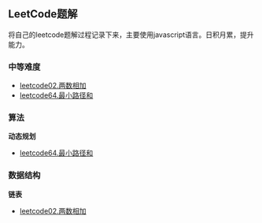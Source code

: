 ## LeetCode题解

将自己的leetcode题解过程记录下来，主要使用javascript语言。日积月累，提升能力。


### 中等难度
+ [leetcode02.两数相加](./notes/leetcode02.两数相加)
+ [leetcode64.最小路径和](./notes/leetcode64.最小路径和)

### 算法

**动态规划**
+ [leetcode64.最小路径和](./notes/leetcode64.最小路径和)

### 数据结构

**链表**
+ [leetcode02.两数相加](./notes/leetcode02.两数相加)
